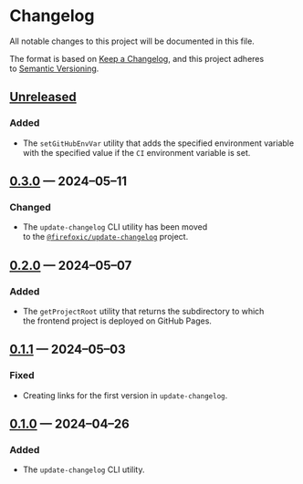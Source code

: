<!-- markdownlint-disable MD007 MD024 -->
# Changelog

All notable changes to this project will be documented in this file.

The format is based on [Keep a Changelog](https://keepachangelog.com/en/1.1.0/), and this project adheres to [Semantic Versioning](https://semver.org/spec/v2.0.0.html).

## [Unreleased]

### Added

- The `setGitHubEnvVar` utility that adds the specified environment variable with the specified value if the `CI` environment variable is set.

## [0.3.0] — 2024–05–11

### Changed

- The `update-changelog` CLI utility has been moved to the [`@firefoxic/update-changelog`](https://github.com/firefoxic/update-changelog#readme) project.

## [0.2.0] — 2024–05–07

### Added

- The `getProjectRoot` utility that returns the subdirectory to which the frontend project is deployed on GitHub Pages.

## [0.1.1] — 2024–05–03

### Fixed

- Creating links for the first version in `update-changelog`.

## [0.1.0] — 2024–04–26

### Added

- The `update-changelog` CLI utility.

[Unreleased]: https://github.com/firefoxic/utils/compare/v0.3.0...HEAD
[0.3.0]: https://github.com/firefoxic/utils/compare/v0.2.0...v0.3.0
[0.2.0]: https://github.com/firefoxic/utils/compare/v0.1.1...v0.2.0
[0.1.1]: https://github.com/firefoxic/utils/compare/v0.1.0...v0.1.1
[0.1.0]: https://github.com/firefoxic/utils/releases/tag/v0.1.0
